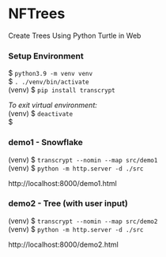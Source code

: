 # NFTrees
Create Trees Using Python Turtle in Web


### Setup Environment
$ `python3.9 -m venv venv`  
$ `. ./venv/bin/activate`  
(venv) $ `pip install transcrypt`

_To exit virtual environment:_  
(venv) $ `deactivate`  
$

### demo1 - Snowflake
(venv) $ `transcrypt --nomin --map src/demo1`  
(venv) $ `python -m http.server -d ./src`

http://localhost:8000/demo1.html


### demo2 - Tree (with user input)
(venv) $ `transcrypt --nomin --map src/demo2`  
(venv) $ `python -m http.server -d ./src`

http://localhost:8000/demo2.html

